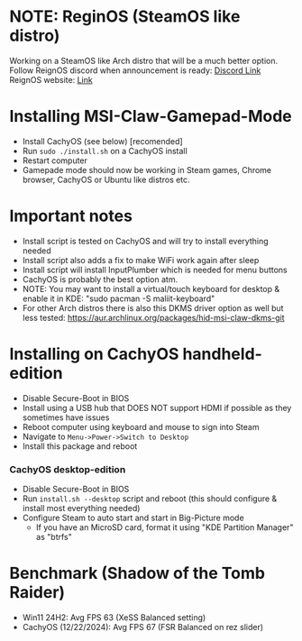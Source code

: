 # NOTE: ReginOS (SteamOS like distro)
Working on a SteamOS like Arch distro that will be a much better option.<br>
Follow ReignOS discord when announcement is ready: [Discord Link](https://disboard.org/server/1344845464175902750)<br>
ReignOS website: [Link](http://reign-studios.com/ReignOS/)

# Installing MSI-Claw-Gamepad-Mode
* Install CachyOS (see below) [recomended]
* Run ```sudo ./install.sh``` on a CachyOS install
* Restart computer
* Gamepade mode should now be working in Steam games, Chrome browser, CachyOS or Ubuntu like distros etc.

# Important notes
* Install script is tested on CachyOS and will try to install everything needed
* Install script also adds a fix to make WiFi work again after sleep
* Install script will install InputPlumber which is needed for menu buttons
* CachyOS is probably the best option atm.
* NOTE: You may want to install a virtual/touch keyboard for desktop & enable it in KDE: "sudo pacman -S maliit-keyboard"
* For other Arch distros there is also this DKMS driver option as well but less tested: https://aur.archlinux.org/packages/hid-msi-claw-dkms-git

# Installing on CachyOS handheld-edition
* Disable Secure-Boot in BIOS
* Install using a USB hub that DOES NOT support HDMI if possible as they sometimes have issues
* Reboot computer using keyboard and mouse to sign into Steam
* Navigate to ```Menu->Power->Switch to Desktop```
* Install this package and reboot

### CachyOS desktop-edition
* Disable Secure-Boot in BIOS
* Run ```install.sh --desktop``` script and reboot (this should configure & install most everything needed)
* Configure Steam to auto start and start in Big-Picture mode
    * If you have an MicroSD card, format it using "KDE Partition Manager" as "btrfs"

# Benchmark (Shadow of the Tomb Raider)
* Win11 24H2: Avg FPS 63 (XeSS Balanced setting)
* CachyOS (12/22/2024): Avg FPS 67 (FSR Balanced on rez slider)